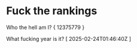 # Fuck the rankings

Who the hell am I?
{ 12375779 }

What fucking year is it?
[ 2025-02-24T01:46:40Z ]
